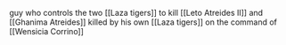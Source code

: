 guy who controls the two [[Laza tigers]] to kill [[Leto Atreides II]] and [[Ghanima Atreides]]
killed by his own [[Laza tigers]] on the command of [[Wensicia Corrino]]

